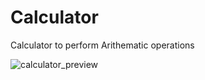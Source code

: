 # Calculator
Calculator to perform Arithematic operations 

![calculator_preview](https://github.com/saim963/Calculator/assets/87275862/003f3b7f-7a1f-4a98-9021-7836d5c9228e)
